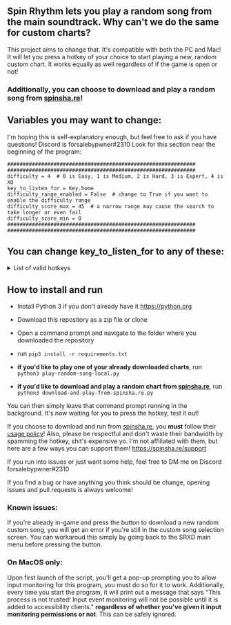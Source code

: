 ## Spin Rhythm lets you play a random song from the main soundtrack. Why can't we do the same for custom charts? 
This project aims to change that. It's compatible with both the PC and Mac! It will let you press a hotkey of your choice to start playing a new, random custom chart. It works equally as well regardless of if the game is open or not! 

### Additionally, you can choose to download and play a random song from [spinsha.re](https://spinsha.re/)!
## Variables you may want to change:

I'm hoping this is self-explanatory enough, but feel free to ask if you have questions! Discord is forsalebypwner#2310
Look for this section near the beginning of the program:

```
#############################################################
#############################################################
difficulty = 4  # 0 is Easy, 1 is Medium, 2 is Hard, 3 is Expert, 4 is XD
key_to_listen_for = Key.home
difficulty_range_enabled = False  # change to True if you want to enable the difficulty range
difficulty_score_max = 45  # a narrow range may cause the search to take longer or even fail
difficulty_score_min = 0
#############################################################
#############################################################
```

## You can change key_to_listen_for to any of these:

<details>
    <summary>List of valid hotkeys</summary>
  
  * Key.alt

  * Key.alt_l

  * Key.alt_r

  * Key.alt_gr

  * Key.backspace

  * Key.caps_lock

  * Key.cmd

  * Key.cmd_l

  * Key.cmd_r

  * Key.ctrl

  * Key.ctrl_l

  * Key.ctrl_r

  * Key.delete

  * Key.down

  * Key.end

  * Key.enter

  * Key.esc

  * Key.f1

  * Key.f2

  * Key.f3

  * Key.f4

  * Key.f5

  * Key.f6

  * Key.f7

  * Key.f8

  * Key.f9

  * Key.f10

  * Key.f11

  * Key.f12

  * Key.f13

  * Key.f14

  * Key.f15

  * Key.f16

  * Key.f17

  * Key.f18

  * Key.f19

  * Key.f20

  * Key.home

  * Key.left

  * Key.page_down

  * Key.page_up

  * Key.right

  * Key.shift

  * Key.shift_l

  * Key.shift_r

  * Key.space

  * Key.tab

  * Key.up

  * Key.media_play_pause

  * Key.media_volume_mute

  * Key.media_volume_down

  * Key.media_volume_up

  * Key.media_previous

  * Key.media_next

  * Key.insert

  * Key.menu

  * Key.num_lock

  * Key.pause

  * Key.print_screen

  * Key.scroll_lock
</details>

## How to install and run

* Install Python 3 if you don't already have it https://python.org

* Download this repository as a zip file or clone

* Open a command prompt and navigate to the folder where you downloaded the repository

* run `pip3 install -r requirements.txt`

* **if you'd like to play one of your already downloaded charts**, run `python3 play-random-song-local.py`

* **if you'd like to download and play a random chart from [spinsha.re](https://spinsha.re)**, run `python3 download-and-play-from-spinsha.re.py`

You can then simply leave that command prompt running in the background. It's now waiting for you to press the hotkey, test it out!

If you choose to download and run from [spinsha.re](https://spinsha.re), you **must** follow their [usage policy](https://spinsha.re/api/docs/usage-policy)! Also, please be respectful and don't waste their bandwidth by spamming the hotkey, shit's expensive yo. I'm not affiliated with them, but here are a few ways you can support them! https://spinsha.re/support

If you run into issues or just want some help, feel free to DM me on Discord forsalebypwner#2310

If you find a bug or have anything you think should be change, opening issues and pull requests is always welcome!

### Known issues:

If you're already in-game and press the button to download a new random custom song, you will get an error if you're still in the custom song selection screen. You can workaroud this simply by going back to the SRXD main menu before pressing the button. 

### On MacOS only:

Upon first launch of the script, you'll get a pop-up prompting you to allow input monitoring for this program, you must do so for it to work. Additionally, every time you start the program, it will print out a message that says "This process is not trusted! Input event monitoring will not be possible until it is added to accessibility clients." **regardless of whether you've given it input monitoring permissions or not**. This can be safely ignored. 
